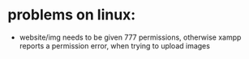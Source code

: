 # problems on linux:
- website/img needs to be given 777 permissions, otherwise xampp reports a permission error, when trying to upload images
